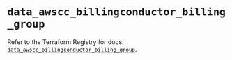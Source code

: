 # `data_awscc_billingconductor_billing_group`

Refer to the Terraform Registry for docs: [`data_awscc_billingconductor_billing_group`](https://registry.terraform.io/providers/hashicorp/awscc/0.70.0/docs/data-sources/billingconductor_billing_group).

